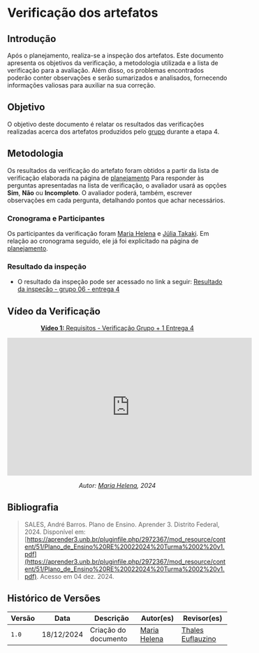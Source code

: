 # Verificação dos artefatos

## Introdução

Após o planejamento, realiza-se a inspeção dos artefatos. Este documento apresenta os objetivos da verificação, a metodologia utilizada e a lista de verificação para a avaliação. Além disso, os problemas encontrados poderão conter observações e serão sumarizados e analisados, fornecendo informações valiosas para auxiliar na sua correção.

## Objetivo

O objetivo deste documento é relatar os resultados das verificações realizadas acerca dos artefatos produzidos pelo [grupo](https://requisitos-de-software.github.io/2024.2-MeuINSS) durante a etapa 4.

## Metodologia

Os resultados da verificação do artefato foram obtidos a partir da lista de verificação elaborada na página de [planejamento](../entrega4/planej-verificacao-e4-gp6.md) Para responder às perguntas apresentadas na lista de verificação, o avaliador usará as opções **Sim**, **Não** ou **Incompleto**. O avaliador poderá, também, escrever observações em cada pergunta, detalhando pontos que achar necessários.

### Cronograma e Participantes

Os participantes da verificação foram [Maria Helena](https://github.com/MariaCHelena) e [Júlia Takaki](https://github.com/juliatakaki). Em relação ao cronograma seguido, ele já foi explicitado na página de [planejamento](../entrega4/planej-verificacao-e4-gp5.md).

### Resultado da inspeção

- O resultado da inspeção pode ser acessado no link a seguir: [Resultado da inspeção - grupo 06 - entrega 4](./Respondida%20-%20Lista%20de%20Verificação%20-%20Etapa%204%20(Grupo%206).pdf)

## Vídeo da Verificação

<center>

[**Vídeo 1:** Requisitos - Verificação Grupo + 1 Entrega 4](https://youtu.be/tDzsAszVw7o)

<iframe width="560" height="315" src="https://www.youtube.com/embed/tDzsAszVw7o" title="YouTube video player" frameborder="0" allow="accelerometer; autoplay; clipboard-write; encrypted-media; gyroscope; picture-in-picture; web-share" referrerpolicy="strict-origin-when-cross-origin" allowfullscreen></iframe>

_Autor: [Maria Helena](https://github.com/MariaCHelena), 2024_

</center>

## Bibliografia

> SALES, André Barros. Plano de Ensino. Aprender 3. Distrito Federal, 2024. Disponível em: [https://aprender3.unb.br/pluginfile.php/2972367/mod_resource/content/51/Plano_de_Ensino%20RE%20022024%20Turma%2002%20v1.pdf](https://aprender3.unb.br/pluginfile.php/2972367/mod_resource/content/51/Plano_de_Ensino%20RE%20022024%20Turma%2002%20v1.pdf). Acesso em 04 dez. 2024.



## Histórico de Versões

| Versão  | Data | Descrição | Autor(es) | Revisor(es) |
| -------- | ------ | ------ | ---------- | ---------- |
| `1.0` | 18/12/2024 | Criação do documento  | [Maria Helena](https://github.com/MariaCHelena) | [Thales Euflauzino](https://www.github.com/thaleseuflauzino) |

